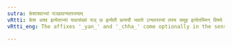 ```yaml
---
sutra: केशाश्वाभ्यां यञ्छावन्यतरस्याम्
vRtti: केश अश्व इत्येताभ्यां यथासंख्यं यञ् छ इत्येतौ प्रत्ययौ भवतो ऽन्यतरस्यां तस्य समूह इत्येतस्मिन् विषये ॥
vRtti_eng: The affixes '_yan_' and '_chha_' come optionally in the sense of 'collection thereof', respectively after the words केश and अश्व ॥

---
```


